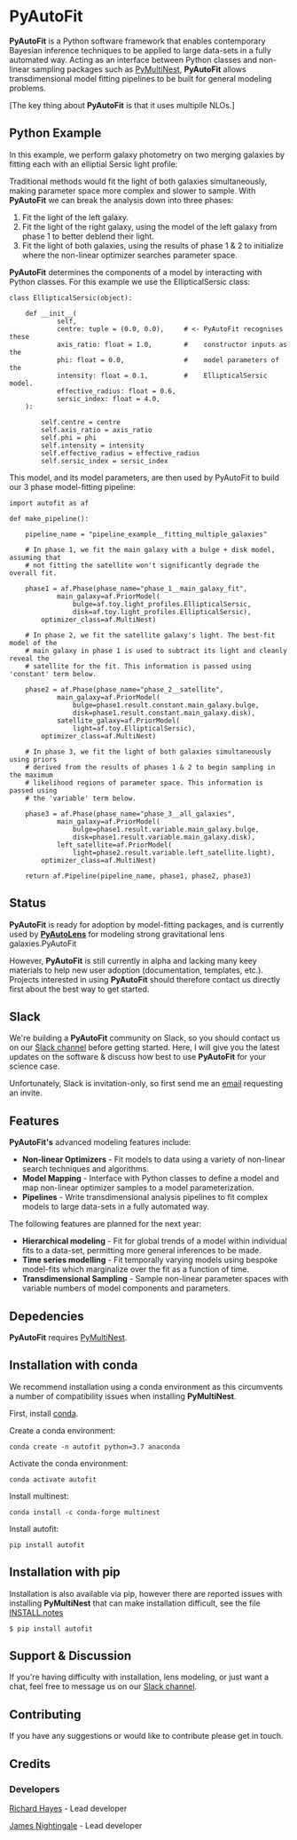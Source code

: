 # PyAutoFit

**PyAutoFit** is a Python software framework that enables contemporary Bayesian inference techniques to be applied to large data-sets in a fully automated way. Acting as an interface between Python classes and non-linear sampling packages such as [PyMultiNest](http://johannesbuchner.github.io/pymultinest-tutorial/install.html), **PyAutoFit** allows transdimensional model fitting pipelines to be built for general modeling problems.

[The key thing about **PyAutoFit** is that it uses multiplle NLOs.]

## Python Example

In this example, we perform galaxy photometry on two merging galaxies by fitting each with an elliptial Sersic light profile:

Traditional methods would fit the light of both galaxies simultaneously, making parameter space more complex and slower to sample. With **PyAutoFit** we can break the analysis down into three phases:

1) Fit the light of the left galaxy.
2) Fit the light of the right galaxy, using the model of the left galaxy from phase 1 to better deblend their light.
3) Fit the light of both galaxies, using the results of phase 1 & 2 to initialize where the non-linear optimizer searches parameter space.

**PyAutoFit** determines the components of a model by interacting with Python classes. For this example we use the EllipticalSersic class:

```
class EllipticalSersic(object):

    def __init__(
            self,
            centre: tuple = (0.0, 0.0),     # <- PyAutoFit recognises these
            axis_ratio: float = 1.0,        #    constructor inputs as the
            phi: float = 0.0,               #    model parameters of the
            intensity: float = 0.1,         #    EllipticalSersic model.
            effective_radius: float = 0.6,
            sersic_index: float = 4.0,
    ):

        self.centre = centre
        self.axis_ratio = axis_ratio
        self.phi = phi
        self.intensity = intensity
        self.effective_radius = effective_radius
        self.sersic_index = sersic_index
```

This model, and its model parameters, are then used by PyAutoFit to build our 3 phase model-fitting pipeline:

```
import autofit as af

def make_pipeline():

    pipeline_name = "pipeline_example__fitting_multiple_galaxies"

    # In phase 1, we fit the main galaxy with a bulge + disk model, assuming that
    # not fitting the satellite won't significantly degrade the overall fit.

    phase1 = af.Phase(phase_name="phase_1__main_galaxy_fit",
            main_galaxy=af.PriorModel(
                bulge=af.toy.light_profiles.EllipticalSersic,
                disk=af.toy.light_profiles.EllipticalSersic),
        optimizer_class=af.MultiNest)

    # In phase 2, we fit the satellite galaxy's light. The best-fit model of the
    # main galaxy in phase 1 is used to subtract its light and cleanly reveal the
    # satellite for the fit. This information is passed using 'constant' term below.

    phase2 = af.Phase(phase_name="phase_2__satellite",
            main_galaxy=af.PriorModel(
                bulge=phase1.result.constant.main_galaxy.bulge,
                disk=phase1.result.constant.main_galaxy.disk),
            satellite_galaxy=af.PriorModel(
                light=af.toy.EllipticalSersic),
        optimizer_class=af.MultiNest)

    # In phase 3, we fit the light of both galaxies simultaneously using priors
    # derived from the results of phases 1 & 2 to begin sampling in the maximum
    # likelihood regions of parameter space. This information is passed using
    # the 'variable' term below.

    phase3 = af.Phase(phase_name="phase_3__all_galaxies",
            main_galaxy=af.PriorModel(
                bulge=phase1.result.variable.main_galaxy.bulge,
                disk=phase1.result.variable.main_galaxy.disk),
            left_satellite=af.PriorModel(
                light=phase2.result.variable.left_satellite.light),
        optimizer_class=af.MultiNest)

    return af.Pipeline(pipeline_name, phase1, phase2, phase3)
```

## Status

**PyAutoFit** is ready for adoption by model-fitting packages, and is currently used by [**PyAutoLens**](https://github.com/Jammy2211/PyAutoLens) for modeling strong gravitational lens galaxies.PyAutoFit

However, **PyAutoFit** is still currently in alpha and lacking many keey materials to help new user adoption (documentation, templates, etc.). Projects interested in using **PyAutoFit** should therefore contact us directly first about the best way to get started.

## Slack

We're building a **PyAutoFit** community on Slack, so you should contact us on our [Slack channel](https://pyautofit.slack.com/) before getting started. Here, I will give you the latest updates on the software & discuss how best to use **PyAutoFit** for your science case.

Unfortunately, Slack is invitation-only, so first send me an [email](https://github.com/Jammy2211) requesting an invite.

## Features

**PyAutoFit's** advanced modeling features include:

- **Non-linear Optimizers** - Fit models to data using a variety of non-linear search techniques and algorithms.
- **Model Mapping** - Interface with Python classes to define a model and map non-linear optimizer samples to a model parameterization.
- **Pipelines** - Write transdimensional analysis pipelines to fit complex models to large data-sets in a fully automated way.

The following features are planned for the next year:

- **Hierarchical modeling** - Fit for global trends of a model within individual fits to a data-set, permitting more general inferences to be made.
- **Time series modelling** - Fit temporally varying models using bespoke model-fits which marginalize over the fit as a function of time.
- **Transdimensional Sampling** - Sample non-linear parameter spaces with variable numbers of model components and parameters.

## Depedencies

**PyAutoFit** requires [PyMultiNest](http://johannesbuchner.github.io/pymultinest-tutorial/install.html).

## Installation with conda

We recommend installation using a conda environment as this circumvents a number of compatibility issues when installing **PyMultiNest**.

First, install [conda](https://conda.io/miniconda.html).

Create a conda environment:

```
conda create -n autofit python=3.7 anaconda
```

Activate the conda environment:

```
conda activate autofit
```

Install multinest:

```
conda install -c conda-forge multinest
```

Install autofit:

```
pip install autofit
```

## Installation with pip

Installation is also available via pip, however there are reported issues with installing **PyMultiNest** that can make installation difficult, see the file [INSTALL.notes](https://github.com/Jammy2211/PyAutoFit/blob/master/INSTALL.notes)

```
$ pip install autofit
```

## Support & Discussion

If you're having difficulty with installation, lens modeling, or just want a chat, feel free to message us on our [Slack channel](https://pyautofit.slack.com/).

## Contributing

If you have any suggestions or would like to contribute please get in touch.

## Credits

### Developers

[Richard Hayes](https://github.com/rhayes777) - Lead developer

[James Nightingale](https://github.com/Jammy2211) - Lead developer